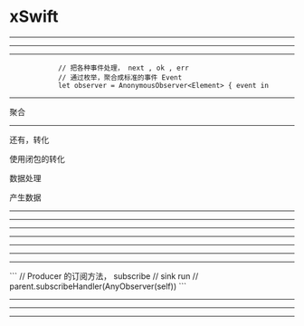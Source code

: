 # xSwift







<hr>
<hr>


<hr>

```
            // 把各种事件处理， next , ok , err
            // 通过枚举，聚合成标准的事件 Event
            let observer = AnonymousObserver<Element> { event in
```


<hr>


聚合

<hr>


还有，转化


使用闭包的转化


数据处理

产生数据

<hr>
<hr>

<hr>

<hr>
<hr>

<hr>



<hr>
```
        //  Producer 的订阅方法， subscribe
        // sink run
        //  parent.subscribeHandler(AnyObserver(self))
```


<hr>
<hr>

<hr>


